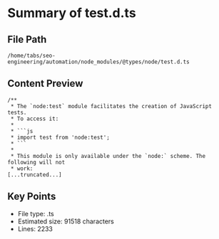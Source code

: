 # Summary of test.d.ts
  
## File Path
`/home/tabs/seo-engineering/automation/node_modules/@types/node/test.d.ts`

## Content Preview
```
/**
 * The `node:test` module facilitates the creation of JavaScript tests.
 * To access it:
 *
 * ```js
 * import test from 'node:test';
 * ```
 *
 * This module is only available under the `node:` scheme. The following will not
 * work:
[...truncated...]
```

## Key Points
- File type: .ts
- Estimated size: 91518 characters
- Lines: 2233
